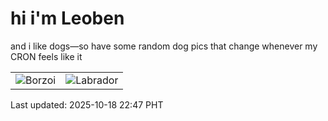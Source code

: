 # hi i'm Leoben

and i like dogs—so have some random dog pics that change whenever my CRON feels like it

|  |  |
|--------|----------|
| ![Borzoi](https://random-dog-vercel.vercel.app/api/random-borzoi?v=1760798843) | ![Labrador](https://random-dog-vercel.vercel.app/api/random-labrador?v=1760798843) |

Last updated: 2025-10-18 22:47 PHT
